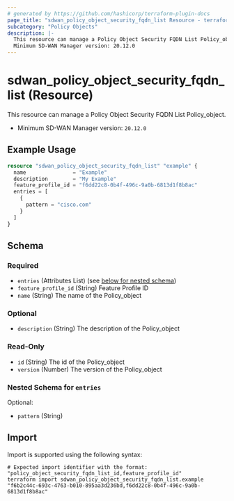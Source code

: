 ```yaml
---
# generated by https://github.com/hashicorp/terraform-plugin-docs
page_title: "sdwan_policy_object_security_fqdn_list Resource - terraform-provider-sdwan"
subcategory: "Policy Objects"
description: |-
  This resource can manage a Policy Object Security FQDN List Policy_object.
  Minimum SD-WAN Manager version: 20.12.0
---
```


# sdwan_policy_object_security_fqdn_list (Resource)

This resource can manage a Policy Object Security FQDN List Policy_object.
  - Minimum SD-WAN Manager version: `20.12.0`

## Example Usage

```terraform
resource "sdwan_policy_object_security_fqdn_list" "example" {
  name               = "Example"
  description        = "My Example"
  feature_profile_id = "f6dd22c8-0b4f-496c-9a0b-6813d1f8b8ac"
  entries = [
    {
      pattern = "cisco.com"
    }
  ]
}
```

<!-- schema generated by tfplugindocs -->
## Schema

### Required

- `entries` (Attributes List) (see [below for nested schema](#nestedatt--entries))
- `feature_profile_id` (String) Feature Profile ID
- `name` (String) The name of the Policy_object

### Optional

- `description` (String) The description of the Policy_object

### Read-Only

- `id` (String) The id of the Policy_object
- `version` (Number) The version of the Policy_object

<a id="nestedatt--entries"></a>
### Nested Schema for `entries`

Optional:

- `pattern` (String)

## Import

Import is supported using the following syntax:

```shell
# Expected import identifier with the format: "policy_object_security_fqdn_list_id,feature_profile_id"
terraform import sdwan_policy_object_security_fqdn_list.example "f6b2c44c-693c-4763-b010-895aa3d236bd,f6dd22c8-0b4f-496c-9a0b-6813d1f8b8ac"
```

